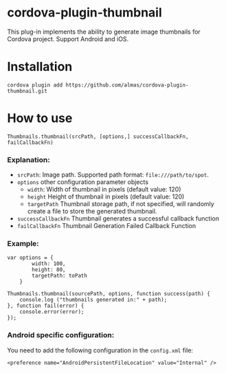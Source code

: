 # cordova-plugin-thumbnail

This plug-in implements the ability to generate image thumbnails for Cordova project. Support Android and iOS.

# Installation

```
cordova plugin add https://github.com/almas/cordova-plugin-thumbnail.git
```

# How to use

`Thumbnails.thumbnail(srcPath, [options,] successCallbackFn, ​​failCallbackFn)`

### Explanation:

- `srcPath`: Image path. Supported path format: `file:///path/to/spot`.
- `options` other configuration parameter objects
  - `width`: Width of thumbnail in pixels (default value: 120)
  - `height` Height of thumbnail in pixels (default value: 120)
  - `targetPath` Thumbnail storage path, if not specified, will randomly create a file to store the generated thumbnail.
- `successCallbackFn` Thumbnail generates a successful callback function
- `failCallbackFn` Thumbnail Generation Failed Callback Function

### Example:

```
var options = {
        width: 100,
        height: 80,
        targetPath: toPath
    }

Thumbnails.thumbnail(sourcePath, options, function success(path) {
    console.log ("thumbnails generated in:" + path);
}, function fail(error) {
    console.error(error);
});
```

### Android specific configuration:

You need to add the following configuration in the `config.xml` file:

```
<preference name="AndroidPersistentFileLocation" value="Internal" />
```
